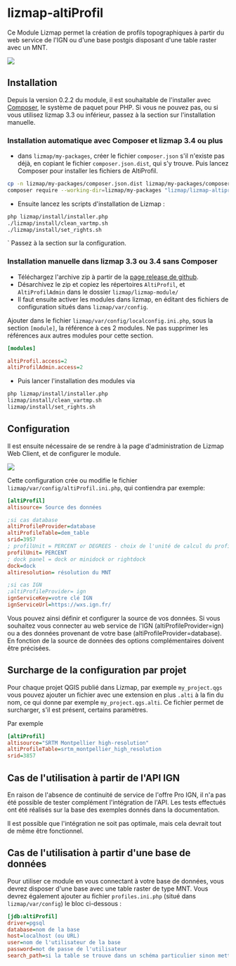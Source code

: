 # lizmap-altiProfil


Ce Module Lizmap permet la création de profils topographiques à partir du web 
service de l'IGN ou d'une base postgis disposant d'une table raster avec un MNT.

![](https://github.com/arno974/lizmap-altiProfil/blob/master/altiProfil.jpeg?raw=true)


## Installation

Depuis la version 0.2.2 du module, il est souhaitable de l'installer avec
[Composer](https://getcomposer.org), le système de paquet pour PHP. 
Si vous ne pouvez pas, ou si vous utilisez lizmap 3.3 ou inférieur, passez à la 
section sur l'installation manuelle.

### Installation automatique avec Composer et lizmap 3.4 ou plus

* dans `lizmap/my-packages`, créer le fichier `composer.json` s'il n'existe pas
  déjà, en copiant le fichier `composer.json.dist`, qui s'y trouve. Puis lancez
  Composer pour installer les fichiers de AltiProfil.

```bash
cp -n lizmap/my-packages/composer.json.dist lizmap/my-packages/composer.json
composer require --working-dir=lizmap/my-packages "lizmap/lizmap-altiprofil"
```

* Ensuite lancez les scripts d'installation de Lizmap :

```bash
php lizmap/install/installer.php
./lizmap/install/clean_vartmp.sh
./lizmap/install/set_rights.sh
```
`
Passez à la section sur la configuration.

### Installation manuelle dans lizmap 3.3 ou 3.4 sans Composer

* Téléchargez l'archive zip à partir de la [page release de github](https://github.com/arno974/lizmap-altiProfil/releases).
* Désarchivez le zip et copiez les répertoires `AltiProfil`, et `AltiProfilAdmin`
  dans le dossier `lizmap/lizmap-module/`
* Il faut ensuite activer les modules dans lizmap, en éditant des fichiers
  de configuration situés dans  `lizmap/var/config`.

Ajouter dans le fichier `lizmap/var/config/localconfig.ini.php`, sous la section `[module]`, la référence à ces 2 modules. Ne pas supprimer les références aux autres modules pour cette section.

```ini
[modules]

altiProfil.access=2
altiProfilAdmin.access=2

```

* Puis lancer l'installation des modules via

```bash
php lizmap/install/installer.php
lizmap/install/clean_vartmp.sh
lizmap/install/set_rights.sh
```

## Configuration


Il est ensuite nécessaire de se rendre à la page d'administration de Lizmap Web Client, et de configurer le module. 

![](https://github.com/arno974/lizmap-altiProfil/blob/master/altiProfilAdmin.png?raw=true)

Cette configuration crée ou modifie le fichier `lizmap/var/config/altiProfil.ini.php`, qui contiendra par exemple:

```ini
[altiProfil]
altisource= Source des données

;si cas database
altiProfileProvider=database
altiProfileTable=dem_table
srid=3957
; profilUnit = PERCENT or DEGREES - choix de l'unité de calcul du profil
profilUnit= PERCENT
; dock panel = dock or minidock or rightdock
dock=dock
altiresolution= résolution du MNT

;si cas IGN
;altiProfileProvider= ign
ignServiceKey=votre clé IGN
ignServiceUrl=https://wxs.ign.fr/

```

Vous pouvez ainsi définir et configurer la source de vos données. Si vous souhaitez vous connecter au web service de l'IGN (altiProfileProvider=ign) ou a des données provenant de votre base (altiProfileProvider=database). En fonction de la source de données des options complémentaires doivent être précisées.

## Surcharge de la configuration par projet

Pour chaque projet QGIS publié dans Lizmap, par exemple `my_project.qgs` vous pouvez ajouter un fichier avec une extension en plus `.alti` à la fin du nom, ce qui donne par exemple `my_project.qgs.alti`. Ce fichier permet de surcharger, s'il est présent, certains paramètres.

Par exemple

```ini
[altiProfil]
altisource="SRTM Montpellier high-resolution"
altiProfileTable=srtm_montpellier_high_resolution
srid=3857
```

## Cas de l'utilisation à partir de l'API IGN

En raison de l'absence de continuité de service de l'offre Pro IGN, il n'a pas été possible de tester complément l'intégration de l'API. Les tests effectués ont été réalisés sur la base des exemples donnés dans la documentation.

Il est possible que l'intégration ne soit pas optimale, mais cela devrait tout de même être fonctionnel.

## Cas de l'utilisation à partir d'une base de données

Pour utiliser ce module en vous connectant à votre base de données, vous devrez disposer d'une base avec une table raster de type MNT. Vous devrez également ajouter au fichier `profiles.ini.php` (situé dans `lizmap/var/config`) le bloc ci-dessous :

```ini
[jdb:altiProfil]
driver=pgsql
database=nom de la base
host=localhost (ou URL)
user=nom de l'utilisateur de la base
password=mot de passe de l'utilisateur
search_path=si la table se trouve dans un schéma particulier sinon mettez simplement public
```
